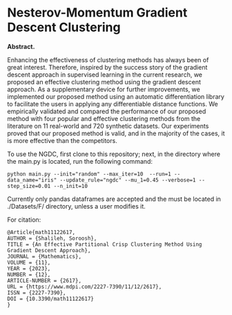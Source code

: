 # Nesterov-Momentum Gradient Descent Clustering


**Abstract.**

Enhancing the effectiveness of clustering methods has always been of great interest. Therefore, inspired by the success 
story of the gradient descent approach in supervised learning in the current research, we proposed an effective 
clustering method using the gradient descent approach. As a supplementary device for further improvements, 
we implemented our proposed method using an automatic differentiation library to facilitate the users in applying any 
differentiable distance functions. We empirically validated and compared the performance of our proposed method with 
four popular and effective clustering methods from the literature on 11 real-world and 720 synthetic datasets. Our
experiments proved that our proposed method is valid, and in the majority of the cases, it is more effective than the 
competitors.



To use the NGDC, first clone to this repository; next, in the directory where the main.py is located, run the following command:

    python main.py --init="random" --max_iter=10  --run=1 --data_name="iris" --update_rule="ngdc" --mu_1=0.45 --verbose=1 --step_size=0.01 --n_init=10


Currently only pandas dataframes are accepted and the must be located in ./Datasets/F/ directory, unless a user modifies it.



For citation:

    @Article{math11122617,
    AUTHOR = {Shalileh, Soroosh},
    TITLE = {An Effective Partitional Crisp Clustering Method Using Gradient Descent Approach},
    JOURNAL = {Mathematics},
    VOLUME = {11},
    YEAR = {2023},
    NUMBER = {12},
    ARTICLE-NUMBER = {2617},
    URL = {https://www.mdpi.com/2227-7390/11/12/2617},
    ISSN = {2227-7390},
    DOI = {10.3390/math11122617}
    }




